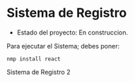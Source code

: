 <h1>Sistema de Registro</h1>

- Estado del proyecto: En construccion.

Para ejecutar el Sistema; debes poner:

```nmp install react```

Sistema de Registro 2
